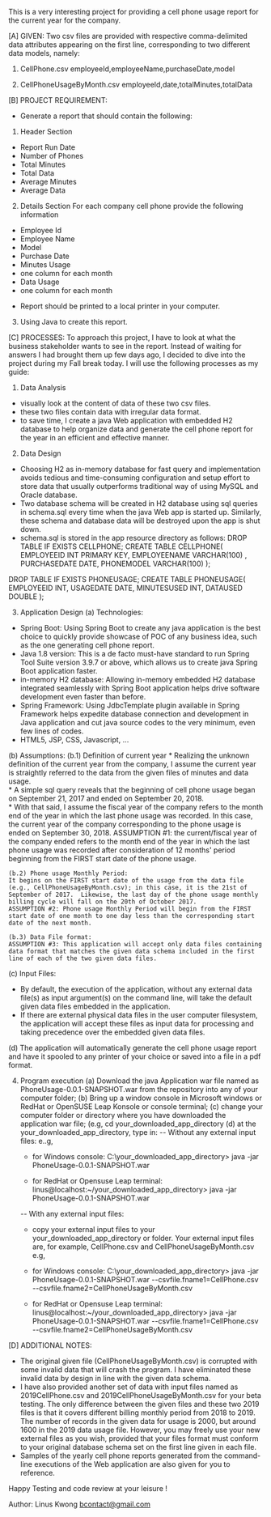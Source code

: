  
This is a very interesting project for providing a cell phone usage report for the current year for the company.

[A] GIVEN: 
Two csv files are provided with respective comma-delimited data attributes appearing on the first line, corresponding to two different data models, namely:
1) CellPhone.csv
   employeeId,employeeName,purchaseDate,model
   
2) CellPhoneUsageByMonth.csv
   employeeId,date,totalMinutes,totalData


[B] PROJECT REQUIREMENT:
- Generate a report that should contain the following:

1) Header Section
* Report Run Date
* Number of Phones
* Total Minutes
* Total Data
* Average Minutes
* Average Data

2) Details Section
For each company cell phone provide the following information
* Employee Id
* Employee Name
* Model
* Purchase Date
* Minutes Usage
* one column for each month
* Data Usage
* one column for each month

- Report should be printed to a local printer in your computer.

3) Using Java to create this report.

[C] PROCESSES:
To approach this project, I have to look at what the business stakeholder wants to see in the report.  Instead of waiting for answers I had brought them up few days ago, I decided to dive into the project during my Fall break today.  I will use the following processes as my guide:

1) Data Analysis
  * visually look at the content of data of these two csv files.
  * these two files contain data with irregular data format.
  * to save time, I create a java Web application with embedded H2 database to help organize data and generate the cell phone report for the year in an efficient and effective manner.

2) Data Design
  * Choosing H2 as in-memory database for fast query and implementation avoids tedious and time-consuming configuration and setup effort to store data that usually outperforms traditional way of using MySQL and Oracle database.
  * Two database schema will be created in H2 database using sql queries in schema.sql every time when the java Web app is started up.  Similarly, these schema and database data will be destroyed upon the app is shut down.
  * schema.sql is stored in the app resource directory as follows:
  DROP TABLE IF EXISTS CELLPHONE;
CREATE TABLE CELLPHONE(
EMPLOYEEID INT  PRIMARY KEY,
EMPLOYEENAME VARCHAR(100) ,
PURCHASEDATE DATE,
PHONEMODEL VARCHAR(100)
);

DROP TABLE IF EXISTS PHONEUSAGE;
CREATE TABLE PHONEUSAGE(
EMPLOYEEID INT,
USAGEDATE DATE,
MINUTESUSED INT,
DATAUSED DOUBLE
);

3) Application Design
  (a) Technologies:
  * Spring Boot:
    Using Spring Boot to create any java application is the best choice to quickly provide showcase of POC of any business idea, such as the one generating cell phone report.
  * Java 1.8 version:
    This is a de facto must-have standard to run Spring Tool Suite version 3.9.7 or above, which allows us to create java Spring Boot application faster.
  * in-memory H2 database:
    Allowing in-memory embedded H2 database integrated seamlessly with Spring Boot application helps drive software development even faster than before.
  * Spring Framework:
    Using JdbcTemplate plugin available in Spring Framework helps expedite database connection and development in Java application and cut java source codes to the very minimum, even few lines of codes.
  * HTML5, JSP, CSS, Javascript, ...
  
  (b) Assumptions:
    (b.1) Definition of current year
    * Realizing the unknown definition of the current year from the company, I assume the current year is straightly referred to the data from the given files of minutes and data usage.  
    * A simple sql query reveals that the beginning of cell phone usage began on September 21, 2017 and ended on September 20, 2018.  
    * With that said, I assume the fiscal year of the company refers to the month end of the year in which the last phone usage was recorded.  In this case, the current year of the company corresponding to the phone usage is ended on September 30, 2018.
    ASSUMPTION #1: the current/fiscal year of the company ended refers to the month end of the year in which the last phone usage was recorded after consideration of 12 months' period beginning from the FIRST start date of the phone usage.
    
    (b.2) Phone usage Monthly Period:
    It begins on the FIRST start date of the usage from the data file (e.g., CellPhoneUsageByMonth.csv); in this case, it is the 21st of September of 2017.  Likewise, the last day of the phone usage monthly billing cycle will fall on the 20th of October 2017.   
    ASSUMPTION #2: Phone usage Monthly Period will begin from the FIRST start date of one month to one day less than the corresponding start date of the next month.
    
    (b.3) Data File format: 
    ASSUMPTION #3: This application will accept only data files containing data format that matches the given data schema included in the first line of each of the two given data files.  
    
  (c) Input Files:
  * By default, the execution of the application, without any external data file(s) as input argument(s) on the command line, will take the default given data files embedded in the application.
  * If there are external physical data files in the user computer filesystem, the application will accept these files as input data for processing and taking precedence over the embedded given data files.   
  
  (d) The application will automatically generate the cell phone usage report and have it spooled to any printer of your choice or saved into a file in a pdf format.
  
4) Program execution
  (a) Download the java Application war file named as PhoneUsage-0.0.1-SNAPSHOT.war from the repository into any of your computer folder;
  (b) Bring up a window console in Microsoft windows or RedHat or OpenSUSE Leap Konsole or console terminal;
  (c) change your computer folder or directory where you have downloaded the application war file; (e.g, cd your_downloaded_app_directory
  (d) at the your_downloaded_app_directory, type in:
      -- Without any external input files:
       e..g, 
      * for Windows console:
        C:\your_downloaded_app_directory\> java -jar PhoneUsage-0.0.1-SNAPSHOT.war

      * for RedHat or Opensuse Leap terminal:
        linus@localhost:~/your_downloaded_app_directory>  java -jar PhoneUsage-0.0.1-SNAPSHOT.war 
        
      -- With any external input files:
      * copy your external input files to your your_downloaded_app_directory or folder.
        Your external input files are, for example, CellPhone.csv and CellPhoneUsageByMonth.csv
       e.g, 
      * for Windows console: 
        C:\your_downloaded_app_directory\> java -jar PhoneUsage-0.0.1-SNAPSHOT.war --csvfile.fname1=CellPhone.csv --csvfile.fname2=CellPhoneUsageByMonth.csv
        
      * for RedHat or Opensuse Leap terminal:
        linus@localhost:~/your_downloaded_app_directory>  java -jar PhoneUsage-0.0.1-SNAPSHOT.war --csvfile.fname1=CellPhone.csv --csvfile.fname2=CellPhoneUsageByMonth.csv
        
[D] ADDITIONAL NOTES:
* The original given file (CellPhoneUsageByMonth.csv) is corrupted with some invalid data that will crash the program.  I have eliminated these invalid data by design in line with the given data schema.
* I have also provided another set of data with input files named as 2019CellPhone.csv and 2019CellPhoneUsageByMonth.csv for your beta testing.  The only difference between the given files and these two 2019 files is that it covers different billing monthly period from 2018 to 2019.  The number of records in the given data for usage is 2000, but around 1600 in the 2019 data usage file.  However, you may freely use your new external files as you wish, provided that your files format must conform to your original database schema set on the first line given in each file.
* Samples of the yearly cell phone reports generated from the command-line executions of the Web application are also given for you to reference.

Happy Testing and code review at your leisure !

Author: Linus Kwong
bcontact@gmail.com

